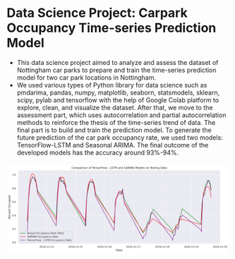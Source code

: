 # Data Science Project: Carpark Occupancy Time-series Prediction Model

+ This data science project aimed to analyze and assess the dataset of Nottingham car parks to prepare and train the time-series prediction model for two car park locations in Nottingham.
+ We used various types of Python library for data science such as pmdarima, pandas, numpy, matplotlib, seaborn, statsmodels, sklearn, scipy, pylab and tensorflow with the help of Google Colab platform to explore, clean, and visualize the dataset. After that, we move to the assessment part, which uses autocorrelation and partial autocorrelation methods to reinforce the thesis of the time-series trend of data. The final part is to build and train the prediction model. To generate the future prediction of the car park occupancy rate, we used two models: TensorFlow-LSTM and Seasonal ARIMA. The final outcome of the developed models has the accuracy around 93%-94%. 
####
![alt text](https://github.com/zkl21hoang/nottingham-carpark-occupancy-prediction/blob/main/prediction-outcome.png)
